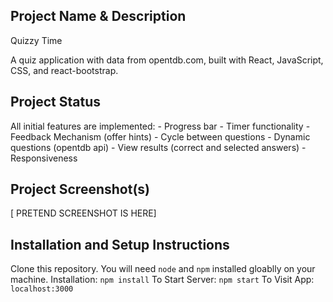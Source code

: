 ## Project Name & Description
Quizzy Time

A quiz application with data from opentdb.com, built with React, JavaScript, CSS, and react-bootstrap.

## Project Status

All initial features are implemented: 
    - Progress bar
    - Timer functionality
    - Feedback Mechanism (offer hints)
    - Cycle between questions
    - Dynamic questions (opentdb api)
    - View results (correct and selected answers)
    - Responsiveness

## Project Screenshot(s)

[ PRETEND SCREENSHOT IS HERE]

## Installation and Setup Instructions

Clone this repository. You will need `node` and `npm` installed gloablly on your machine.
Installation:
`npm install`
To Start Server:
`npm start`
To Visit App:
`localhost:3000`
